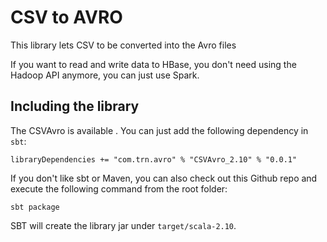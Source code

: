 # CSV to AVRO

This library lets CSV to be converted into the Avro files

If you want to read and write data to HBase, you don't need using the Hadoop API anymore, you can just use Spark.

## Including the library

The CSVAvro is available . You can just add the following dependency in `sbt`:

```
libraryDependencies += "com.trn.avro" % "CSVAvro_2.10" % "0.0.1"
```


If you don't like sbt or Maven, you can also check out this Github repo and execute the following command from the root folder:

    sbt package

SBT will create the library jar under `target/scala-2.10`.
